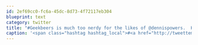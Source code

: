 ```yaml
---
id: 2ef69cc0-fc6a-45dc-8d73-4f72117eb304
blueprint: text
category: twitter
title: "#Geekbeers is much too nerdy for the likes of @dennispowers.  He'll be sure to heckle from the safety of his pickup though!"
caption: '<span class="hashtag hashtag_local">#<a href="http://tweettemp.darylchymko.ca/?tag=geekbeers">Geekbeers</a> is much too nerdy for the likes of <span class="username username_linked">@<a href="https://twitter.com/dennispowers" title="Dennis Powers">dennispowers</a></span>.  He''ll be sure to heckle from the safety of his pickup though!'
---
```

